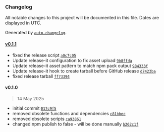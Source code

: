 ### Changelog

All notable changes to this project will be documented in this file. Dates are displayed in UTC.

Generated by [`auto-changelog`](https://github.com/CookPete/auto-changelog).

#### [v0.1.1](https://github.com/wernerglinka/metalsmith-optimize-images/compare/v0.1.0...v0.1.1)

- fixed the release script [`a0c7c05`](https://github.com/wernerglinka/metalsmith-optimize-images/commit/a0c7c05a804b9e1f94e03b2b3b5a6b9d6f61e116)
- Update release-it configuration to fix asset upload [`9b8ffda`](https://github.com/wernerglinka/metalsmith-optimize-images/commit/9b8ffda57a06bad2563df91aa253aed6cb848027)
- Update release-it asset pattern to match npm pack output [`984333f`](https://github.com/wernerglinka/metalsmith-optimize-images/commit/984333f966dd8bb7097cec3bfb99be1caaf34009)
- Update release-it hook to create tarball before GitHub release [`d7423ba`](https://github.com/wernerglinka/metalsmith-optimize-images/commit/d7423ba2f2516a8681e1f9a9c035589560d378ff)
- fixed release tarball [`ff73394`](https://github.com/wernerglinka/metalsmith-optimize-images/commit/ff73394ce7b9f9eaf9a91f5f74c9f68e5756a599)

#### v0.1.0

> 14 May 2025

- initial commit [`017c9f5`](https://github.com/wernerglinka/metalsmith-optimize-images/commit/017c9f5b5014f7cba0592b8668cc30040dd5a2a2)
- removed obsolete functions and dependencies [`c81bbec`](https://github.com/wernerglinka/metalsmith-optimize-images/commit/c81bbec8c0685d2c40e575dd8862ba3d397e7053)
- removed obsolete scripts [`ca93861`](https://github.com/wernerglinka/metalsmith-optimize-images/commit/ca9386120099b1658f07203215c18eeb11bb90ca)
- changed npm publish to false - will be done manually [`b262c1f`](https://github.com/wernerglinka/metalsmith-optimize-images/commit/b262c1fe3868ac8dfb6c2c6e5055a95e62894944)
